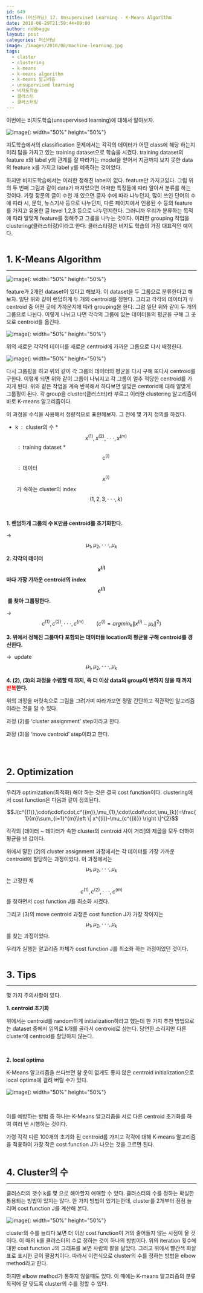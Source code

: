 ```yaml
---
id: 649
title: (머신러닝) 17. Unsupervised Learning - K-Means Algorithm
date: 2018-08-29T21:59:44+09:00
author: nobbaggu
layout: post
categories: 머신러닝
image: /images/2018/08/machine-learning.jpg
tags:
  - cluster
  - clustering
  - k-means
  - k-means algorithm
  - k-means 알고리즘
  - unsupervised learning
  - 비지도학습
  - 클러스터
  - 클러스터링
---
```

이번에는 비지도학습(unsupervised learning)에 대해서 알아보자.

![image](https://nobbaggu.github.io/images/2018/08/no-name-101.png){: width="50%" height="50%"}

지도학습에서의 classification 문제에서는 각각의 데이터가 어떤 class에 해당 하는지 미리 답을 가지고 있는 training dataset으로 학습을 시켰다. training dataset의 feature x와 label y의 관계를 잘 따라가는 model을 얻어서 지금까지 보지 못한 data의 feature x를 가지고 label y를 예측하는 것이었다.

하지만 비지도학습에서는 이러한 정해진 label이 없다. feature만 가지고있다. 그럼 위의 두 번째 그림과 같이 data가 퍼져있으면 어떠한 특징들에 따라 알아서 분류를 하는 것이다. 가령 장문의 글이 수천 개 있으면 글자 수에 따라 나누던지, 많이 쓰인 단어의 수에 따라 시, 문학, 뉴스기사 등으로 나누던지, 다른 페이지에서 인용된 수 등의 feature를 가지고 유용한 글 level 1,2,3 등으로 나누던지한다. 그러니까 우리가 분류하는 목적에 따라 알맞게 feature를 정해주고 그룹을 나누는 것이다. 이러한 grouping 작업을 clustering(클러스터링)이라고 한다. 클러스터링은 비지도 학습의 가장 대표적인 예이다.

&nbsp;

<span style="font-size: 18pt;"><strong>1. K-Means Algorithm</strong></span>

* * *

![image](https://nobbaggu.github.io/images/2018/08/no-name-102.png){: width="50%" height="50%"}

feature가 2개인 dataset이 있다고 해보자. 이 dataset을 두 그룹으로 분류한다고 해보자. 일단 위와 같이 랜덤하게 두 개의 centroid를 정한다. 그리고 각각의 데이터가 두 centroid 중 어떤 곳에 가까운지에 따라 grouping을 한다. 그럼 일단 위와 같이 두 개의 그룹으로 나뉜다. 이렇게 나뉘고 나면 각각의 그룹에 있는 데이터들의 평균을 구해 그 곳으로 centroid를 옮긴다.

![image](https://nobbaggu.github.io/images/2018/08/no-name-106.png){: width="50%" height="50%"}

위의 새로운 각각의 데이터를 새로운 centroid에 가까운 그룹으로 다시 배정한다.

![image](https://nobbaggu.github.io/images/2018/08/no-name-103-300x266.png){: width="50%" height="50%"}

다시 그룹핑을 하고 위와 같이 각 그룹의 데이터의 평균을 다시 구해 또다시 centroid를 구한다. 이렇게 되면 위와 같이 그룹이 나눠지고 각 그룹이 얼추 적당한 centroid를 가지게 된다. 위와 같은 작업을 계속 반복해서 하다보면 알맞은 centorid에 대해 알맞게 그룹핑이 된다. 각 group을 cluster(클러스터)라 부르고 이러한 clustering 알고리즘이 바로 K-means 알고리즘이다.

이 과정을 수식을 사용해서 정량적으로 표현해보자. 그 전에 몇 가지 정의를 하겠다.

  * k  :  cluster의 수
  *$$x^{(1)},x^{(2)},\cdot\cdot\cdot,x^{(m)}$$   :  training dataset
  *$$c^{(i)}$$   :  데이터 $$x^{(i)}$$ 가 속하는 cluster의 index $$(1,2,3,\cdot\cdot\cdot,k)$$

&nbsp;

**1. 랜덤하게 그룹의 수 K만큼 centroid를 초기화한다.**

→  $$\mu_{1}, \mu_{2},\cdot\cdot\cdot,\mu_{k}$$

**2. 각각의 데이터 $$x^{(i)}$$마다 가장 가까운 centroid의 index $$c^{(i)}$$ 를 찾아 그룹핑한다.**

→ $$c^{(1)},c^{(2)},\cdot\cdot\cdot,c^{(m)}\quad\quad(c^{(i)}=argmin_{k}\left \| x^{(i)}-\mu_{k} \right \|^{2})$$ 

**3. 위에서 정해진 그룹마다 포함되는 데이터들 location의 평균을 구해 centroid를 갱신한다.**

→  update $$\mu_{1}, \mu_{2},\cdot\cdot\cdot,\mu_{k}$$

**4. (2), (3)의 과정을 수렴할 때 까지, 즉 더 이상 data의 group이 변하지 않을 때 까지 <span style="color: #ff0000;">반복</span>한다.**

위의 과정을 머릿속으로 그림을 그려가며 따라가보면 정말 간단하고 직관적인 알고리즘이라는 것을 알 수 있다.

과정 (2)를 &#8216;cluster assignment&#8217; step이라고 한다.

과정 (3)을 &#8216;move centroid&#8217; step이라고 한다.

&nbsp;

&nbsp;

<span style="font-size: 18pt;"><strong>2</strong><strong>. Optimization</strong></span>

* * *

우리가 optimization(최적화) 해야 하는 것은 결국 cost function이다. clustering에서 cost function은 다음과 같이 정의된다.

$$J(c^{(1)},\cdot\cdot\cdot,c^{(m)},\mu_{1},\cdot\cdot\cdot,\mu_{k})=\frac{1}{m}\sum_{i=1}^{m}\left \| x^{(i)}-\mu_{c^{(i)}} \right \|^{2}$$ 

각각의 [데이터 ~ 데이터가 속한 cluster의 centroid 사이 거리]의 제곱을 모두 더하여 평균을 낸 값이다.

위에서 말한 (2)의 cluster assignment 과정에서는 각 데이터를 가장 가까운 centroid에 할당하는 과정이었다. 이 과정에서는 $$\mu_{1}, \mu_{2},\cdot\cdot\cdot,\mu_{k}$$는 고정한 채$$c^{(1)},c^{(2)},\cdot\cdot\cdot,c^{(m)}$$ 를 정하면서 cost function J를 최소화 시켰다.

그리고 (3)의 move centroid 과정은 cost function J가 가장 작아지는 $$\mu_{1}, \mu_{2},\cdot\cdot\cdot,\mu_{k}$$를 찾는 과정이었다.

우리가 실행한 알고리즘 자체가 cost function J를 최소화 하는 과정이었던 것이다.

&nbsp;

<span style="font-size: 18pt;"><strong>3. Tips</strong></span>

* * *

몇 가지 주의사항이 있다.

**1. centroid 초기화**

위에서는 centroid를 random하게 initialization하라고 했는데 한 가지 추천 방법으로는 dataset 중에서 임의로 k개를 골라서 centroid로 삼는다. 당연한 소리지만 다른 cluster에 centroid를 할당하지 않는다.

&nbsp;

**2. local optima**

K-Means 알고리즘을 쓰다보면 참 운이 없게도 좋지 않은 centroid initialization으로 local optima에 걸려 버릴 수가 있다.

![image](https://nobbaggu.github.io/images/2018/08/no-name-109.png){: width="50%" height="50%"}

&nbsp;

이를 예방하는 방법 중 하나는 K-Means 알고리즘을 서로 다른 centroid 초기화를 하여 여러 번 시행하는 것이다.

가령 각각 다른 100개의 초기화 된 centroid를 가지고 각각에 대해 K-means 알고리즘을 적용하여 가장 작은 cost function J가 나오는 것을 고르면 된다.

&nbsp;

<span style="font-size: 18pt;"><strong>4. Cluster의 수</strong></span>

* * *

클러스터의 갯수 k를 몇 으로 해야할지 애매할 수 있다. 클러스터의 수를 정하는 확실한 통용되는 방법이 있지는 않다. 한 가지 방법이 있기는한데, cluster를 2개부터 점점 늘리며 cost function J를 계산해 본다.

![image](https://nobbaggu.github.io/images/2018/08/no-name-105-300x204.png){: width="50%" height="50%"}

cluster의 수를 늘리다 보면 더 이상 cost function이 거의 줄어들지 않는 시점이 올 것이다. 이 때의 k를 클러스터의 수로 정하는 것이 하나의 방법이다. 위의 iteration 횟수에 대한 cost function J의 그래프를 보면 사람의 팔을 닮았다. 그리고 위에서 빨간색 화살표로 표시한 곳이 팔꿈치이다. 따라서 이런식으로 cluster의 수를 정하는 방법을 elbow method라고 한다.

하지만 elbow method가 통하지 않을때도 있다. 이 때에는 K-means 알고리즘의 분류 목적에 잘 맞도록 cluster의 수를 정할 수 있다.